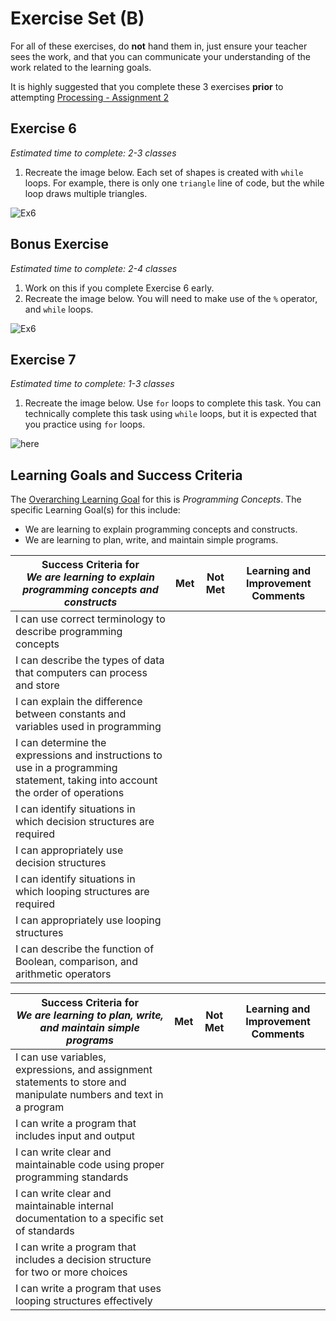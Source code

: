 # Exercise Set (B)

For all of these exercises, do **not** hand them in, just ensure your teacher sees the work, and that you can communicate your understanding of the work related to the learning goals.

It is highly suggested that you complete these 3 exercises **prior** to attempting [Processing - Assignment 2](./Processing-Assignment-2)

## Exercise 6
_Estimated time to complete: 2-3 classes_

1. Recreate the image below.  Each set of shapes is created with ```while``` loops.  For example, there is only one ```triangle``` line of code, but the while loop draws multiple triangles.

![Ex6](http://mrseidel.com/images/Processing/2O/Exercise6_2O.png)

## Bonus Exercise
_Estimated time to complete: 2-4 classes_

1. Work on this if you complete Exercise 6 early.
2. Recreate the image below.  You will need to make use of the ```%``` operator, and ```while``` loops.

![Ex6](http://mrseidel.com/images/Processing/2O/Exercise6_2O.gif)


## Exercise 7
_Estimated time to complete: 1-3 classes_

1. Recreate the image below. Use ```for``` loops to complete this task.  You can technically complete this task using ```while``` loops, but it is expected that you practice using ```for``` loops.

![here](http://mrseidel.com/images/Processing/2O/Exercise7_2O.png)

## Learning Goals and Success Criteria

The [Overarching Learning Goal](./images/ICS2O.jpg) for this is _Programming Concepts_.
The specific Learning Goal(s) for this include:
  * We are learning to explain programming concepts and constructs.
  * We are learning to plan, write, and maintain simple programs.

| Success Criteria for <br/> _We are learning to explain programming concepts and constructs_ | Met | Not Met | Learning and Improvement Comments |
| ----------- | --- | ------ | ------- |
| I can use correct terminology to describe programming concepts | | | |
| I can describe the types of data that computers can process and store | | | |
| I can explain the difference between constants and variables used in programming | | | |
| I can determine the expressions and instructions to use in a programming statement, taking into account the order of operations | | | |
| I can identify situations in which decision structures are required | | | |
| I can appropriately use decision structures | | | |
| I can identify situations in which looping structures are required | | | |
| I can appropriately use looping structures | | | |
| I can describe the function of Boolean, comparison, and arithmetic operators | | | |

| Success Criteria for <br/> _We are learning to plan, write, and maintain simple programs_ | Met | Not Met | Learning and Improvement Comments |
| ----------- | --- | ------ | ------- |
| I can use variables, expressions, and assignment statements to store and manipulate numbers and text in a program | | | |
| I can write a program that includes input and output | | | |
| I can write clear and maintainable code using proper programming standards | | | |
| I can write clear and maintainable internal documentation to a specific set of standards | | | |
| I can write a program that includes a decision structure for two or more choices | | | |
| I can write a program that uses looping structures effectively | | | |
